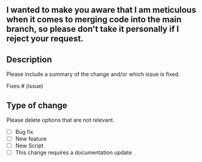 ## I wanted to make you aware that I am meticulous when it comes to merging code into the main branch, so please don't take it personally if I reject your request.

## Description

Please include a summary of the change and/or which issue is fixed. 

Fixes # (issue)

## Type of change

Please delete options that are not relevant.

- [ ] Bug fix 
- [ ] New feature 
- [ ] New Script
- [ ] This change requires a documentation update
